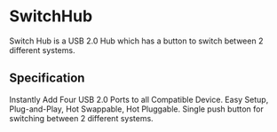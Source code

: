 # SwitchHub

Switch Hub is a USB 2.0 Hub which has a button to switch between 2 different systems.

## Specification

Instantly Add Four USB 2.0 Ports to all Compatible Device.
Easy Setup, Plug-and-Play, Hot Swappable, Hot Pluggable.
Single push button for switching between 2 different systems.

